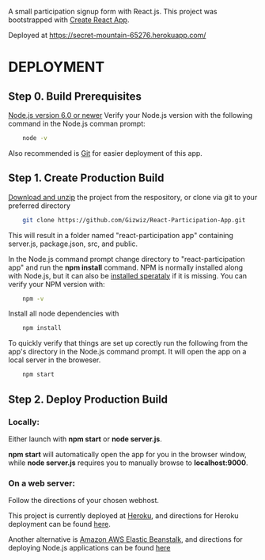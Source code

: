 A small participation signup form with React.js.
This project was bootstrapped with [Create React App](https://github.com/facebookincubator/create-react-app).

Deployed at https://secret-mountain-65276.herokuapp.com/

# DEPLOYMENT

## Step 0. Build Prerequisites

[Node.js version 6.0 or newer](https://nodejs.org/en/)
Verify your Node.js version with the following command in the Node.js comman prompt:  
```sh
    node -v
```
Also recommended is [Git](https://git-scm.com/downloads) for easier deployment of this app.

## Step 1. Create Production Build

[Download and unzip](https://github.com/Gizwiz/React-Participation-App) the project from the respository, or clone via git to your preferred directory

```sh
    git clone https://github.com/Gizwiz/React-Participation-App.git
```

This will result in a folder named "react-participation app" containing server.js, package.json, src, and public.

In the Node.js command prompt change directory to "react-participation app" and run the  **npm install** command. NPM is normally installed along with Node.js, but it can also be [installed sperataly](https://www.npmjs.com/get-npm) if it is missing. You can verify your NPM version with: 
```sh
    npm -v
```

Install all node dependencies with
```sh
    npm install
```

To quickly verify that things are set up corectly run the following from the app's directory in the Node.js command prompt. It will open the app on a local server in the broweser.
```sh
    npm start
```

## Step 2. Deploy Production Build

   ### Locally:
   
   Either launch with **npm start** or **node server.js**. 
   
 **npm start** will automatically open the app for you in the browser window, while **node server.js** requires you to manually browse to **localhost:9000**.
    
   ### On a web server:
   
   Follow the directions of your chosen webhost.
   
   This project is currently deployed at [Heroku](https://www.heroku.com/), and directions for Heroku deployment can be found [here](https://devcenter.heroku.com/articles/deploying-nodejs).
   
   Another alternative is [Amazon AWS Elastic Beanstalk](https://aws.amazon.com/elasticbeanstalk/), and directions for deploying Node.js applications can be found [here](http://docs.aws.amazon.com/elasticbeanstalk/latest/dg/nodejs-getstarted.html)
   
   
   
